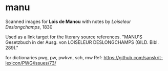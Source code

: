 # manu
Scanned images for **Lois de Manou** with notes by *Loiseleur Deslongchamps*, 1830

Used as a link target for the literary source references.
"MANU'S Gesetzbuch in der Ausg. von LOISELEUR DESLONGCHAMPS&#13;&#10;(GILD. Bibl. 289)."

for dictionaries pwg, pw, pwkvn, sch, mw
Ref: https://github.com/sanskrit-lexicon/PWG/issues/73/

